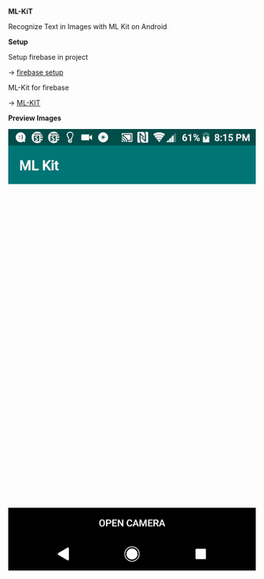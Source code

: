 **ML-KiT**

Recognize Text in Images with ML Kit on Android

**Setup**

Setup firebase in project 

 -> [firebase setup](https://firebase.google.com/docs/android/setup) 

ML-Kit for firebase 

-> [ML-KIT](https://firebase.google.com/docs/ml-kit)

**Preview Images**

![Image Preview](giffile.gif)
